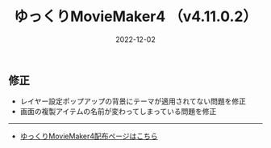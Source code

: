 ﻿---
title: ゆっくりMovieMaker4  （v4.11.0.2）
date: 2022-12-02
tags: [YMM4,お知らせ]
---
## 修正
- レイヤー設定ポップアップの背景にテーマが適用されてない問題を修正
- 画面の複製アイテムの名前が変わってしまっている問題を修正

---

- [ゆっくりMovieMaker4配布ページはこちら](../index.md)